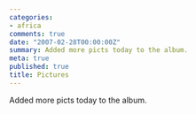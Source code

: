 ```yaml
---
categories:
- africa
comments: true
date: "2007-02-28T00:00:00Z"
summary: Added more picts today to the album.
meta: true
published: true
title: Pictures
---
```


Added more picts today to the album.